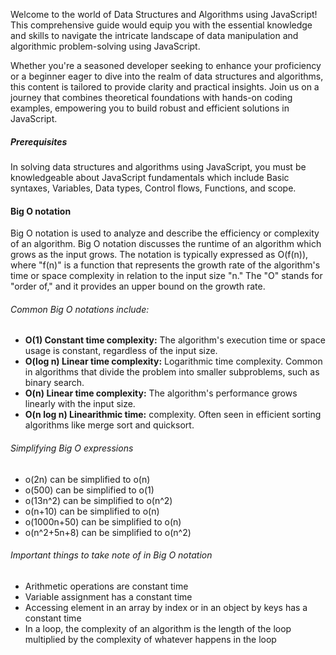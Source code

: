 Welcome to the world of Data Structures and Algorithms using JavaScript! This comprehensive guide would equip you with the essential knowledge and skills to navigate the intricate landscape of data manipulation and algorithmic problem-solving using JavaScript.

Whether you're a seasoned developer seeking to enhance your proficiency or a beginner eager to dive into the realm of data structures and algorithms, this content is tailored to provide clarity and practical insights. Join us on a journey that combines theoretical foundations with hands-on coding examples, empowering you to build robust and efficient solutions in JavaScript.

##### Prerequisites

In solving data structures and algorithms using JavaScript, you must be knowledgeable about JavaScript fundamentals which include Basic syntaxes, Variables, Data types, Control flows, Functions, and scope.

#### Big O notation

Big O notation is used to analyze and describe the efficiency or complexity of an algorithm. Big O notation discusses the runtime of an algorithm which grows as the input grows.
The notation is typically expressed as O(f(n)), where "f(n)" is a function that represents the growth rate of the algorithm's time or space complexity in relation to the input size "n." The "O" stands for "order of," and it provides an upper bound on the growth rate.

###### Common Big O notations include:

- **O(1) Constant time complexity:** The algorithm's execution time or space usage is constant, regardless of the input size.
- **O(log n) Linear time complexity:** Logarithmic time complexity. Common in algorithms that divide the problem into smaller subproblems, such as binary search.
- **O(n) Linear time complexity:** The algorithm's performance grows linearly with the input size.
- **O(n log n) Linearithmic time:** complexity. Often seen in efficient sorting algorithms like merge sort and quicksort.

###### Simplifying Big O expressions

- o(2n) can be simplified to o(n)
- o(500) can be simplified to o(1)
- o(13n^2) can be simplified to o(n^2)
- o(n+10) can be simplified to o(n)
- o(1000n+50) can be simplified to o(n)
- o(n^2+5n+8) can be simplified to o(n^2)

###### Important things to take note of in Big O notation

- Arithmetic operations are constant time
- Variable assignment has a constant time
- Accessing element in an array by index or in an object by keys has a constant time
- In a loop, the complexity of an algorithm is the length of the loop multiplied by the complexity of whatever happens in the loop
